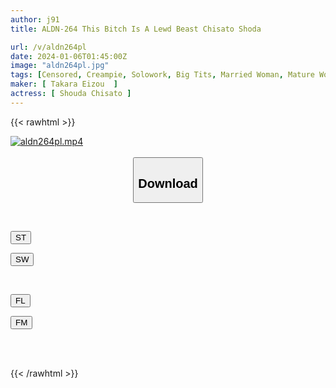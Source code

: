```yaml
---
author: j91
title: ALDN-264 This Bitch Is A Lewd Beast Chisato Shoda

url: /v/aldn264pl
date: 2024-01-06T01:45:00Z
image: "aldn264pl.jpg"
tags: [Censored, Creampie, Solowork, Big Tits, Married Woman, Mature Woman, Drama	]
maker: [ Takara Eizou  ]
actress: [ Shouda Chisato ]
---
```



{{< rawhtml >}}

<div class="video" data-videoid="6W6QZ08dQGsezy">
    <a href="javascript:;">
        <img src="/v/aldn264pl/aldn264pl.jpg" width="WIDTH" height="HEIGHT" alt="aldn264pl.mp4" loading="lazy">
    </a>
</div>

<script type="text/javascript" src="https://j91.asia/asset/on-demand-st.js"></script>

<br>
  <link rel="stylesheet" href="https://j91.asia/asset/bs5.css">
  
  <center>
  <button class="btn btn-primary" type="button" data-bs-toggle="collapse" data-bs-target=".multi-collapse" aria-expanded="false" aria-controls="multiCollapseExample1 multiCollapseExample2"><h2>Download</h2></button></center>
</p>
<div class="row">
  <div class="col">
    <div class="collapse multi-collapse" id="multiCollapseExample1">
      <div class="card card-body">
	      	      <br>
<div class="buttons">  
<p><a href="https://streamtape.to/v/6W6QZ08dQGsezy" target="_blank"><button class="btn-hover color-3"><i class="fa fa-download"></i> ST</button></a></p>
<p><a href="https://flaswish.com/3kjaphu6wr0m" target="_blank"><button class="btn-hover color-2"><i class="fa fa-download"></i> SW</button></a></p></div>
    </div>
  </div>
</div>
  <div class="col">
    <div class="collapse multi-collapse" id="multiCollapseExample2">
      <div class="card card-body">
	      <br>
<div class="buttons">
<p><a href="javascript:;" target="_blank"><button class="btn-hover color-9"><i class="fa fa-download"></i> FL</button></a></p>
<p><a href="javascript:;" target="_blank"><button class="btn-hover color-8"><i class="fa fa-download"></i> FM</button></a></p></div>
<br><br>
      </div>
    </div>
  </div>
</div>

{{< /rawhtml >}}